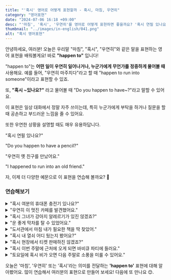 ```yaml
---
title: "'혹시' 영어로 어떻게 표현할까 - 혹시, 마침, 우연히"
category: "영어표현"
date: "2024-07-06 16:18 +09:00"
desc: "'마침', '혹시', '우연히'를 영어로 어떻게 표현하면 좋을까요? '혹시 연필 있나요?', '우연히 옛 친구를 만났어요.' 등을 영어로 표현하는 법을 배워봅시다. 다양한 예문을 통해서 연습하고 본인의 표현으로 만들어 보세요."
thumbnail: "../images/in-english/041.png"
alt: "혹시 영어표현"
---
```


안녕하세요, 여러분! 오늘은 우리말 "마침", "혹시", "우연히"와 같은 말을 표현하는 영어 표현을 배워볼게요! 바로 **"happen to"** 입니다!

"happen to"는 **어떤 일이 우연히 일어나거나, 누군가에게 무언가를 정중하게 물어볼 때** 사용해요. 예를 들어, "우연히 마주치다"라고 할 때 "happen to run into someone"이라고 표현할 수 있죠.

또, **"혹시 \~있나요?"** 라고 물어볼 때 "Do you happen to have~?"라고 말할 수 있어요.

이 표현은 일상 대화에서 정말 자주 쓰이는데, 특히 누군가에게 부탁을 하거나 질문을 할 때 공손하고 부드러운 느낌을 줄 수 있어요.

또한 우연한 상황을 설명할 때도 매우 유용하답니다.

"혹시 연필 있나요?"

"Do you happen to have a pencil?"

"우연히 옛 친구를 만났어요."

"I happened to run into an old friend."

자, 이제 더 다양한 예문으로 이 표현을 연습해 볼까요? 🌟

### 연습해보기

<details>
<summary>"혹시 여분의 휴대폰 충전기 있나요?"</summary>
<span>"Do you happen to have a spare phone charger?"</span>
</details>

<details>
<summary>"우연히 이 멋진 카페를 발견했어요."</summary>
<span>"I just happened to find this great coffee shop."</span>
</details>

<details>
<summary>"혹시 그녀가 강아지 알레르기가 있진 않겠죠?"</summary>
<span>"She doesn't happen to be allergic to dogs, does she?"</span>
</details>

<details>
<summary>"운 좋게 막차를 탈 수 있었어요."</summary>
<span>"We happened to catch the last train home."</span>
</details>

<details>
<summary>"도서관에서 마침 내가 필요한 책을 딱 찾았어."</summary>
<span>"I happened to find the exact book I needed at the library."</span>
</details>

<details>
<summary>"혹시 내 열쇠 어디 뒀는지 봤어요?"</summary>
<span>"Did you happen to see where I left my keys?"</span>
</details>

<details>
<summary>"혹시 현장에서 티켓 판매하진 않겠죠?"</summary>
<span>"They don't happen to sell tickets at the door, do they?"</span>
</details>

<details>
<summary>"혹시 이번 주말에 근처에 오게 되면 바비큐 파티에 들러요."</summary>
<span>"If you happen to be in the neighborhood this weekend, why don't you stop by for a barbecue?"</span>
</details>

<details>
<summary>"토요일에 혹시 비가 오면 다음 주말로 소풍을 미룰 수 있어요."</summary>
<span>"If it happens to rain on Saturday, we can reschedule the picnic for the following weekend."</span>
</details>

오늘은 '마침', '우연히' 또는 '혹시'라는 의미를 전달하는 **'happen to'** 표현에 대해 알아봤어요. 많이 연습해서 여러분의 표현으로 만들어 보세요! 다음에 또 만나요 😊.
